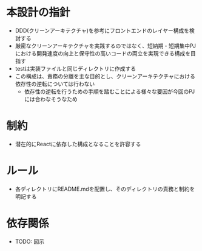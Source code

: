 # 本設計の指針
- DDD(クリーンアーキテクチャ)を参考にフロントエンドのレイヤー構成を検討する
- 厳密なクリーンアーキテクチャを実践するのではなく、短納期・短期集中PJにおける開発速度の向上と保守性の高いコードの両立を実現できる構成を目指す
- testは実装ファイルと同じディレクトリに作成する
- この構成は、責務の分離を主な目的とし、クリーンアーキテクチャにおける依存性の逆転については行わない
  - 依存性の逆転を行うための手順を踏むことによる様々な要因が今回のPJには合わなそうなため

# 制約
- 潜在的にReactに依存した構成となることを許容する

# ルール
- 各ディレクトリにREADME.mdを配置し、そのディレクトリの責務と制約を明記する

# 依存関係

- TODO: 図示

